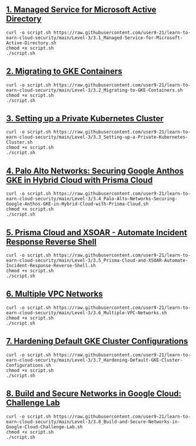 ## [1. Managed Service for Microsoft Active Directory](https://www.cloudskillsboost.google/games/2267/labs/12951)
```
curl -o script.sh https://raw.githubusercontent.com/user9-21/learn-to-earn-cloud-security/main/Level-3/3.1_Managed-Service-for-Microsoft-Active-Directory.sh
chmod +x script.sh
./script.sh

```

## [2. Migrating to GKE Containers](https://www.cloudskillsboost.google/games/2267/labs/12952)
```
curl -o script.sh https://raw.githubusercontent.com/user9-21/learn-to-earn-cloud-security/main/Level-3/3.2_Migrating-to-GKE-Containers.sh
chmod +x script.sh
./script.sh

```

## [3. Setting up a Private Kubernetes Cluster](https://www.cloudskillsboost.google/games/2267/labs/12953)
```
curl -o script.sh https://raw.githubusercontent.com/user9-21/learn-to-earn-cloud-security/main/Level-3/3.3_Setting-up-a-Private-Kubernetes-Cluster.sh
chmod +x script.sh
./script.sh

```

## [4. Palo Alto Networks: Securing Google Anthos GKE in Hybrid Cloud with Prisma Cloud](https://www.cloudskillsboost.google/games/2267/labs/12954)
```
curl -o script.sh https://raw.githubusercontent.com/user9-21/learn-to-earn-cloud-security/main/Level-3/3.4_Palo-Alto-Networks-Securing-Google-Anthos-GKE-in-Hybrid-Cloud-with-Prisma-Cloud.sh
chmod +x script.sh
./script.sh

```

## [5. Prisma Cloud and XSOAR - Automate Incident Response Reverse Shell](https://www.cloudskillsboost.google/games/2267/labs/12955)
```
curl -o script.sh https://raw.githubusercontent.com/user9-21/learn-to-earn-cloud-security/main/Level-3/3.5_Prisma-Cloud-and-XSOAR-Automate-Incident-Response-Reverse-Shell.sh
chmod +x script.sh
./script.sh

```

## [6. Multiple VPC Networks](https://www.cloudskillsboost.google/games/2267/labs/12956)
```
curl -o script.sh https://raw.githubusercontent.com/user9-21/learn-to-earn-cloud-security/main/Level-3/3.6_Multiple-VPC-Networks.sh
chmod +x script.sh
./script.sh

```

## [7. Hardening Default GKE Cluster Configurations](https://www.cloudskillsboost.google/games/2267/labs/12957)
```
curl -o script.sh https://raw.githubusercontent.com/user9-21/learn-to-earn-cloud-security/main/Level-3/3.7_Hardening-Default-GKE-Cluster-Configurations.sh
chmod +x script.sh
./script.sh

```

## [8. Build and Secure Networks in Google Cloud: Challenge Lab](https://www.cloudskillsboost.google/games/2267/labs/12958)
```
curl -o script.sh https://raw.githubusercontent.com/user9-21/learn-to-earn-cloud-security/main/Level-3/3.8_Build-and-Secure-Networks-in-Google-Cloud-Challenge-Lab.sh
chmod +x script.sh
./script.sh
```
